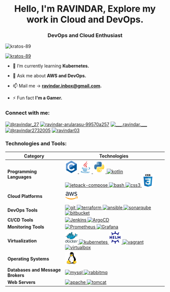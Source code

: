 <h1 align="center">Hello, I'm RAVINDAR, Explore my work in Cloud and DevOps.</h1>
<h3 align="center">DevOps and Cloud Enthusiast</h3>

<p align="left"> <img src="https://komarev.com/ghpvc/?username=kratos-89&label=Profile%20views&color=0e75b6&style=flat" alt="kratos-89" /> </p>

<p align="left"> <a href="https://github.com/ryo-ma/github-profile-trophy"><img src="https://github-profile-trophy.vercel.app/?username=kratos-89" alt="kratos-89" /></a> </p>

- 🌱 I’m currently learning **Kubernetes.**

- 💬 Ask me about **AWS and DevOps.**

- 📫 Mail me -> **ravindar.inbox@gmail.com.**

- ⚡ Fun fact **I'm a Gamer.**

<h3 align="left">Connect with me:</h3>
<p align="left">
<a href="https://twitter.com/@ravindar_27" target="blank"><img align="center" src="https://raw.githubusercontent.com/rahuldkjain/github-profile-readme-generator/master/src/images/icons/Social/twitter.svg" alt="@ravindar_27" height="30" width="40" /></a>
<a href="https://linkedin.com/in/ravindar-arularasu-99570a257" target="blank"><img align="center" src="https://raw.githubusercontent.com/rahuldkjain/github-profile-readme-generator/master/src/images/icons/Social/linked-in-alt.svg" alt="ravindar-arularasu-99570a257" height="30" width="40" /></a>
<a href="https://instagram.com/___.ravindar.___" target="blank"><img align="center" src="https://raw.githubusercontent.com/rahuldkjain/github-profile-readme-generator/master/src/images/icons/Social/instagram.svg" alt="___.ravindar.___" height="30" width="40" /></a>
<a href="https://www.hackerrank.com/" target="blank"><img align="center" src="https://raw.githubusercontent.com/rahuldkjain/github-profile-readme-generator/master/src/images/icons/Social/hackerrank.svg" alt="@ravindar2732005" height="30" width="40" /></a>
<a href="https://www.leetcode.com/" target="blank"><img align="center" src="https://raw.githubusercontent.com/rahuldkjain/github-profile-readme-generator/master/src/images/icons/Social/leet-code.svg" alt="ravindar03" height="30" width="40" /></a>
</p>

<h3 align="left">Technologies and Tools:</h3>
<table>
  <thead>
    <tr>
      <th>Category</th>
      <th>Technologies</th>
    </tr>
  </thead>
  <tbody>
    <tr>
      <td><b>Programming Languages</b></td>
      <td>
        <a href="https://www.cprogramming.com/" target="_blank" rel="noreferrer"> <img src="https://raw.githubusercontent.com/devicons/devicon/master/icons/c/c-original.svg" alt="c" width="40" height="40"/> </a>
        <a href="https://www.java.com" target="_blank" rel="noreferrer"> <img src="https://raw.githubusercontent.com/devicons/devicon/master/icons/java/java-original.svg" alt="java" width="40" height="40"/> </a>
        <a href="https://www.python.org" target="_blank" rel="noreferrer"> <img src="https://raw.githubusercontent.com/devicons/devicon/master/icons/python/python-original.svg" alt="python" width="40" height="40"/> </a>
        <a href="https://kotlinlang.org" target="_blank" rel="noreferrer"> <img src="https://www.vectorlogo.zone/logos/kotlinlang/kotlinlang-icon.svg" alt="kotlin" width="40" height="40"/> </a>
        <a href="https://developer.android.com/jetpack/compose" target="_blank" rel="noreferrer">
  <img src="https://cdn.getmidnight.com/26ffcef53c44522efbfe7fef964a4058/2023/02/untitled-1-.png" alt="jetpack-compose" width="40" height="40"/>
</a>
        <a href="https://www.gnu.org/software/bash/" target="_blank" rel="noreferrer"> <img src="https://www.vectorlogo.zone/logos/gnu_bash/gnu_bash-icon.svg" alt="bash" width="40" height="40"/> </a> 
                <a href="https://www.w3schools.com/html/" target="_blank" rel="noreferrer"> <img src="https://e7.pngegg.com/pngimages/913/851/png-clipart-responsive-web-design-html-world-wide-web-consortium-world-wide-web-angle-text-thumbnail.png" alt="css3" width="40" height="40"/> </a>
        <a href="https://www.w3schools.com/css/" target="_blank" rel="noreferrer">
  <img src="https://raw.githubusercontent.com/devicons/devicon/master/icons/css3/css3-original-wordmark.svg" alt="css3" width="40" height="40"/>
</a>
      </td>
    </tr>
    <tr>
      <td><b>Cloud Platforms</b></td>
      <td>
        <a href="https://aws.amazon.com" target="_blank" rel="noreferrer"> <img src="https://raw.githubusercontent.com/devicons/devicon/master/icons/amazonwebservices/amazonwebservices-original-wordmark.svg" alt="aws" width="40" height="40"/> </a>
      </td>
    </tr>
    <tr>
      <td><b>DevOps Tools</b></td>
      <td>
        <a href="https://git-scm.com/" target="_blank" rel="noreferrer"> <img src="https://www.vectorlogo.zone/logos/git-scm/git-scm-icon.svg" alt="git" width="40" height="40"/> </a>
<!--         <a href="https://www.jenkins.io" target="_blank" rel="noreferrer"> <img src="https://www.vectorlogo.zone/logos/jenkins/jenkins-icon.svg" alt="jenkins" width="40" height="40"/> </a> -->
        <a href="https://www.terraform.io/" target="_blank" rel="noreferrer"> <img src="https://www.vectorlogo.zone/logos/terraformio/terraformio-icon.svg" alt="terraform" width="40" height="40"/> </a>
        <a href="https://www.ansible.com/" target="_blank" rel="noreferrer"> <img src="https://www.vectorlogo.zone/logos/ansible/ansible-icon.svg" alt="ansible" width="40" height="40"/> </a>
        <a href="https://www.sonarsource.com/" target="_blank" rel="noreferrer"> <img src="https://cdn.worldvectorlogo.com/logos/sonarqube-1.svg" alt="sonarqube" width="40" height="40"/> </a>
        <a href="https://bitbucket.org/" target="_blank" rel="noreferrer"> <img src="https://cdn.worldvectorlogo.com/logos/bitbucket-icon.svg" alt="bitbucket" width="40" height="40"/> </a>
      </td>
    </tr>
     <tr>
    <td><b>CI/CD Tools</b></td>
    <td>
      <!-- Jenkins -->
      <a href="https://www.jenkins.io/" target="_blank" rel="noreferrer">
        <img src="https://www.vectorlogo.zone/logos/jenkins/jenkins-icon.svg" alt="Jenkins" width="40" height="40"/>
      </a>
      <!-- ArgoCD -->
      <a href="https://argo-cd.readthedocs.io/" target="_blank" rel="noreferrer">
        <img src="https://icon.icepanel.io/Technology/svg/Argo-CD.svg" alt="ArgoCD" width="40" height="40"/>
      </a>
    </td>
  </tr>

  <!-- Monitoring Tools Section -->
  <tr>
    <td><b>Monitoring Tools</b></td>
    <td>
      <!-- Prometheus -->
      <a href="https://prometheus.io/" target="_blank" rel="noreferrer">
        <img src="https://upload.wikimedia.org/wikipedia/commons/3/38/Prometheus_software_logo.svg" alt="Prometheus" width="40" height="40"/>
      </a>
      <!-- Grafana -->
      <a href="https://grafana.com/" target="_blank" rel="noreferrer">
        <img src="https://icon.icepanel.io/Technology/svg/Grafana.svg" alt="Grafana" width="40" height="40"/>
      </a>
    </td>
  </tr>
    <tr>
      <td><b>Virtualization</b></td>
      <td>
        <a href="https://www.docker.com/" target="_blank" rel="noreferrer"> <img src="https://raw.githubusercontent.com/devicons/devicon/master/icons/docker/docker-original-wordmark.svg" alt="docker" width="40" height="40"/> </a>
        <a href="https://kubernetes.io" target="_blank" rel="noreferrer"> <img src="https://www.vectorlogo.zone/logos/kubernetes/kubernetes-icon.svg" alt="kubernetes" width="40" height="40"/> </a>
        <a href="https://helm.sh/" target="_blank" rel="noreferrer">
  <img src="https://raw.githubusercontent.com/devicons/devicon/master/icons/helm/helm-original.svg" alt="helm" width="40" height="40"/>
</a>
        <a href="https://www.vagrantup.com/" target="_blank" rel="noreferrer"> <img src="https://www.vectorlogo.zone/logos/vagrantup/vagrantup-icon.svg" alt="vagrant" width="40" height="40"/> </a>
        <a href="https://www.virtualbox.org/" target="_blank" rel="noreferrer">
  <img src="https://upload.wikimedia.org/wikipedia/commons/d/d5/Virtualbox_logo.png?20150209215936" alt="virtualbox" width="40" height="40"/>
</a>
      </td>
    </tr>
    <tr>
      <td><b>Operating Systems</b></td>
      <td>
        <a href="https://www.linux.org/" target="_blank" rel="noreferrer"> <img src="https://raw.githubusercontent.com/devicons/devicon/master/icons/linux/linux-original.svg" alt="linux" width="40" height="40"/> </a>
      </td>
    </tr>
    <tr>
      <td><b>Databases and Message Brokers</b></td>
      <td>
        <a href="https://www.mysql.com/" target="_blank" rel="noreferrer"> <img src="https://www.vectorlogo.zone/logos/mysql/mysql-icon.svg" alt="mysql" width="40" height="40"/> </a>
        <a href="https://www.rabbitmq.com/" target="_blank" rel="noreferrer"> <img src="https://www.vectorlogo.zone/logos/rabbitmq/rabbitmq-icon.svg" alt="rabbitmq" width="40" height="40"/> </a>
      </td>
    </tr>
    <tr>
      <td><b>Web Servers</b></td>
      <td>
        <a href="https://httpd.apache.org/" target="_blank" rel="noreferrer"> <img src="https://www.vectorlogo.zone/logos/apache/apache-icon.svg" alt="apache" width="40" height="40"/> </a>
        <a href="https://tomcat.apache.org/" target="_blank" rel="noreferrer"> <img src="https://www.vectorlogo.zone/logos/apache_tomcat/apache_tomcat-icon.svg" alt="tomcat" width="40" height="40"/> </a>
      </td>
    </tr>
  </tbody>
</table>

<p><img align="left" src="https://github-readme-stats.vercel.app/api/top-langs?username=
